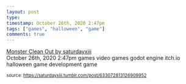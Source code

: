 ```yaml
---
layout: post
type: 
timestamp: October 26th, 2020 2:47pm
tags: ["games", "halloween", "game"]
comments: true
---
```

<a href=" https://href.li/?https://saturdayxiii.itch.io/monster-clean-out">
    Monster Clean Out by saturdayxiii</a>
  <div id="footer">
      <span id="timestamp"> October 26th, 2020 2:47pm </span>
        <span class="tag">games</span>
  <span class="tag">video games</span>
  <span class="tag">godot engine</span>
  <span class="tag">itch.io</span>
  <span class="tag">halloween</span>
  <span class="tag">game development</span>
  <span class="tag">game</span>
  
  </body>
        </html>
        
<small>source: https://saturdayxiii.tumblr.com/post/633072813126909952</small>
